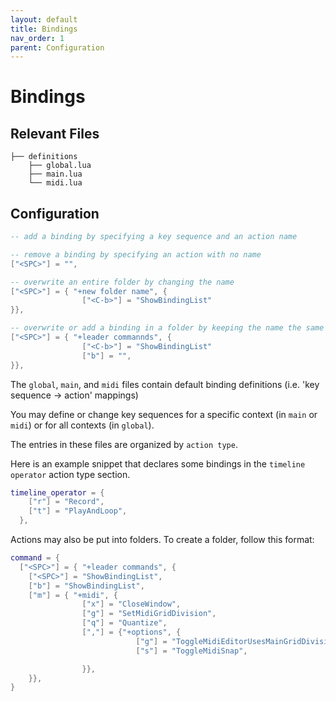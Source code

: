 ```yaml
---
layout: default
title: Bindings
nav_order: 1
parent: Configuration
---
```


# Bindings

## Relevant Files

    ├── definitions
        ├── global.lua
        ├── main.lua
        └── midi.lua


## Configuration

```lua
-- add a binding by specifying a key sequence and an action name

-- remove a binding by specifying an action with no name
["<SPC>"] = "",

-- overwrite an entire folder by changing the name
["<SPC>"] = { "+new folder name", {
                ["<C-b>"] = "ShowBindingList"
}},

-- overwrite or add a binding in a folder by keeping the name the same
["<SPC>"] = { "+leader commannds", {
                ["<C-b>"] = "ShowBindingList"
                ["b"] = "",
}},
```

The `global`, `main`, and `midi` files contain default binding definitions (i.e. 'key sequence -> action' mappings)


You may define or change key sequences for a specific context (in `main` or `midi`) or for all contexts (in `global`).

The entries in these files are organized by `action type`.

Here is an example snippet that declares some bindings in the `timeline operator`
action type section.

```lua
timeline_operator = {
    ["r"] = "Record",
    ["t"] = "PlayAndLoop",
  },
```  

Actions may also be put into folders. To create a folder,  follow this format:

``` lua
command = {
  ["<SPC>"] = { "+leader commands", {
    ["<SPC>"] = "ShowBindingList",
    ["b"] = "ShowBindingList",
    ["m"] = { "+midi", {
                ["x"] = "CloseWindow",
                ["g"] = "SetMidiGridDivision",
                ["q"] = "Quantize",
                [","] = {"+options", {
                            ["g"] = "ToggleMidiEditorUsesMainGridDivision",
                            ["s"] = "ToggleMidiSnap",

                }},
    }},
}
``` 
